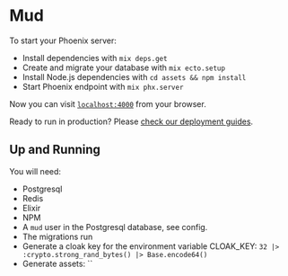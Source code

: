 # Mud

To start your Phoenix server:

  * Install dependencies with `mix deps.get`
  * Create and migrate your database with `mix ecto.setup`
  * Install Node.js dependencies with `cd assets && npm install`
  * Start Phoenix endpoint with `mix phx.server`

Now you can visit [`localhost:4000`](http://localhost:4000) from your browser.

Ready to run in production? Please [check our deployment guides](https://hexdocs.pm/phoenix/deployment.html).

## Up and Running

You will need:
  * Postgresql
  * Redis
  * Elixir
  * NPM
  * A `mud` user in the Postgresql database, see config.
  * The migrations run
  * Generate a cloak key for the environment variable CLOAK_KEY: `32 |> :crypto.strong_rand_bytes() |> Base.encode64()`
  * Generate assets: ``
